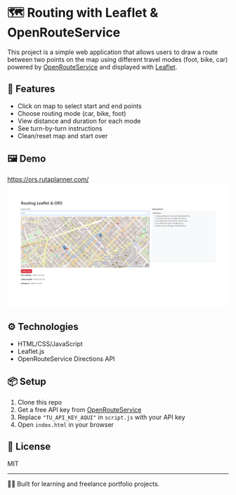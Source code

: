# 🗺️ Routing with Leaflet & OpenRouteService

This project is a simple web application that allows users to draw a route between two points on the map using different travel modes (foot, bike, car) powered by [OpenRouteService](https://openrouteservice.org/) and displayed with [Leaflet](https://leafletjs.com/).

## 🚀 Features

- Click on map to select start and end points
- Choose routing mode (car, bike, foot)
- View distance and duration for each mode
- See turn-by-turn instructions
- Clean/reset map and start over

## 🖼️ Demo
https://ors.rutaplanner.com/
![Routing demo](screenshots/image.png)

## ⚙️ Technologies

- HTML/CSS/JavaScript
- Leaflet.js
- OpenRouteService Directions API

## 📦 Setup

1. Clone this repo
2. Get a free API key from [OpenRouteService](https://openrouteservice.org/sign-up/)
3. Replace `"TU_API_KEY_AQUI"` in `script.js` with your API key
4. Open `index.html` in your browser

## 📝 License

MIT

---

👨‍💻 Built for learning and freelance portfolio projects.
